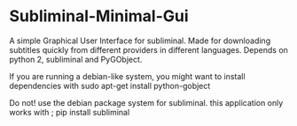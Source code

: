 # Subliminal-Minimal-Gui

A simple Graphical User Interface for subliminal.
Made for downloading subtitles quickly from different providers in different languages.
Depends on python 2, subliminal and PyGObject.

If you are running a debian-like system, you might want to install dependencies with
sudo apt-get install python-gobject

Do not! use the debian package system for subliminal. this application only works with ; pip install subliminal
